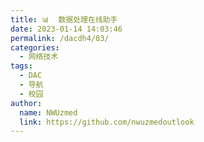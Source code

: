 ```yaml
---
title: 📊  数据处理在线助手
date: 2023-01-14 14:03:46
permalink: /dacdh4/03/
categories: 
  - 网络技术
tags: 
  - DAC
  - 导航
  - 校园
author: 
  name: NWUzmed
  link: https://github.com/nwuzmedoutlook
---
```


<ClientOnly>
  <Card :cardData="cardData0" :cardListSize=4 carTitlColor="#000" carHoverColor="#000" />
</ClientOnly>

<script>
export default {
  data() {
    return {
      cardData0: [
{id: "0", cardSrc: "https://www.highcharts.com.cn/demo/highcharts", cardImgSrc: "https://api.xinac.net/icon/?url=https://www.highcharts.com.cn/demo/highcharts", cardName: "Highcharts", cardContent: "让数据可视化更简单",},
{cardSrc: "https://echarts.apache.org/zh/index.html", cardImgSrc: "https://api.xinac.net/icon/?url=https://echarts.apache.org/zh/index.html", cardName: "Apache ECharts", cardContent: "一个基于 JavaScript 的开源可视化图表库",},
{cardSrc: "https://hanabi.data-viz.cn/", cardImgSrc: "https://api.xinac.net/icon/?url=https://hanabi.data-viz.cn/", cardName: "花火Hanabi", cardContent: "在线数据短视频工具-数可视",},
{cardSrc: "https://www.tubiaoxiu.com/", cardImgSrc: "https://api.xinac.net/icon/?url=https://www.tubiaoxiu.com/", cardName: "图表秀", cardContent: "免费在线图表制作工具,数据可视化工具",},
{cardSrc: "https://tushuo.baidu.com/", cardImgSrc: "https://api.xinac.net/icon/?url=https://tushuo.baidu.com/", cardName: "图说", cardContent: "零编程玩转图表",},
{cardSrc: "https://chartcube.alipay.com/", cardImgSrc: "https://api.xinac.net/icon/?url=https://chartcube.alipay.com/", cardName: "ChartCube", cardContent: "在线图表制作工具",},
{cardSrc: "https://labplot.kde.org/", cardImgSrc: "https://api.xinac.net/icon/?url=https://labplot.kde.org/", cardName: "LabPlot", cardContent: "Scientific plotting and data analysis",},
{cardSrc: "https://dmitrybaranovskiy.github.io/raphael/", cardImgSrc: "https://api.xinac.net/icon/?url=https://dmitrybaranovskiy.github.io/raphael/", cardName: "Raphaël", cardContent: "一个用 JavaScript 实现的强大的矢量图形库",},
{cardSrc: "https://flourish.studio/", cardImgSrc: "https://api.xinac.net/icon/?url=https://flourish.studio/", cardName: "Flourish", cardContent: "美观且简单的数据可视化和故事讲述",},
{cardSrc: "http://zeppelin.apache.org/", cardImgSrc: "https://api.xinac.net/icon/?url=http://zeppelin.apache.org/", cardName: "Zeppelin", cardContent: "Web-based notebook that enables data-driven, interactive data analytics and collaborative documents with SQL, Scala and more.",},
{cardSrc: "https://public.tableau.com/s/", cardImgSrc: "https://api.xinac.net/icon/?url=https://public.tableau.com/s/", cardName: "Tableau Public", cardContent: "Free Data Visualization Software",},
{cardSrc: "http://www.simile-widgets.org/", cardImgSrc: "https://api.xinac.net/icon/?url=http://www.simile-widgets.org/", cardName: "SIMILE Widgets", cardContent: "Free, Open-Source Data Visualization Web Widgets, and More",},
{cardSrc: "http://kartograph.org/", cardImgSrc: "https://api.xinac.net/icon/?url=http://kartograph.org/", cardName: "Kartograph.org", cardContent: "A simple and lightweight framework for creating beautiful, interactive vector maps.",},
{cardSrc: "https://openlayers.org/", cardImgSrc: "https://api.xinac.net/icon/?url=https://openlayers.org/", cardName: "OpenLayers", cardContent: "A high-performance, feature-packed library for all your mapping needs.",},
{cardSrc: "http://polymaps.org/", cardImgSrc: "https://api.xinac.net/icon/?url=http://polymaps.org/", cardName: "Polymaps", cardContent: "A JavaScript library for image- and vector-tiled maps using SVG.",},
{cardSrc: "https://dygraphs.com/", cardImgSrc: "https://api.xinac.net/icon/?url=https://dygraphs.com/", cardName: "dygraphs", cardContent: "dygraphs charting library",},
{cardSrc: "https://rawgraphs.io/", cardImgSrc: "https://api.xinac.net/icon/?url=https://rawgraphs.io/", cardName: "RAWGraphs", cardContent: "an open source data visualization framework",},
{cardSrc: "https://infogram.com/", cardImgSrc: "https://api.xinac.net/icon/?url=https://infogram.com/", cardName: "Infogram", cardContent: "Create Infographics, Reports and Maps",},
{cardSrc: "https://www.chartblocks.com/zh", cardImgSrc: "https://api.xinac.net/icon/?url=https://www.chartblocks.com/zh", cardName: "ChartBlocks", cardContent: "Online Chart Building Tool",},
{cardSrc: "https://plotly.com/", cardImgSrc: "https://api.xinac.net/icon/?url=https://plotly.com/", cardName: "Plotly", cardContent: "The front end for ML and data science models",},
{cardSrc: "https://www.chartjs.org/", cardImgSrc: "https://api.xinac.net/icon/?url=https://www.chartjs.org/", cardName: "Chart.js", cardContent: "Open source HTML5 Charts for your website",},
{cardSrc: "https://d3js.org/", cardImgSrc: "https://api.xinac.net/icon/?url=https://d3js.org/", cardName: "D3.js", cardContent: "Data-Driven Documents",},
{cardSrc: "https://www.zingchart.com/", cardImgSrc: "https://api.xinac.net/icon/?url=https://www.zingchart.com/", cardName: "ZingChart", cardContent: "JavaScript Charts in one powerful declarative library",},
{cardSrc: "http://www.flotcharts.org/", cardImgSrc: "https://api.xinac.net/icon/?url=http://www.flotcharts.org/", cardName: "Flot", cardContent: "Attractive JavaScript plotting for jQuery",},
{cardSrc: "http://pyecharts.herokuapp.com/", cardImgSrc: "https://api.xinac.net/icon/?url=http://pyecharts.herokuapp.com/", cardName: "pyecharts", cardContent: "用于生成 Echarts 图表的类库",},
{cardSrc: "https://chart-studio.plotly.com/feed/#/", cardImgSrc: "https://api.xinac.net/icon/?url=https://chart-studio.plotly.com/feed/#/", cardName: "Plotly|Chart Studio", cardContent: "Make charts and dashboards online",},
{cardSrc: "https://texample.net/tikz/", cardImgSrc: "https://api.xinac.net/icon/?url=https://texample.net/tikz/", cardName: "TikZ and PGF", cardContent: "TeX packages for creating graphics programmatically",},
{cardSrc: "https://www.wolframalpha.com/", cardImgSrc: "https://api.xinac.net/icon/?url=https://www.wolframalpha.com/", cardName: "Wolfram|Alpha", cardContent: "Computational Intelligence",},
{cardSrc: "https://visual.ly/product/infographic-design", cardImgSrc: "https://api.xinac.net/icon/?url=https://visual.ly/product/infographic-design", cardName: "Visually", cardContent: "Infographic Design: The Best Way to Create Infographics",},
{cardSrc: "https://gephi.org/", cardImgSrc: "https://api.xinac.net/icon/?url=https://gephi.org/", cardName: "Gephi", cardContent: "The Open Graph Viz Platform",},
{cardSrc: "https://jpgraph.net/", cardImgSrc: "https://api.xinac.net/icon/?url=https://jpgraph.net/", cardName: "JpGraph", cardContent: "Most powerful PHP-driven charts",},
{cardSrc: "https://processing.org/", cardImgSrc: "https://api.xinac.net/icon/?url=https://processing.org/", cardName: "Processing.org", cardContent: "Processing is a flexible software sketchbook and a language for learning how to code within the context of the visual arts.",},
{cardSrc: "https://www.nodebox.net/", cardImgSrc: "https://api.xinac.net/icon/?url=https://www.nodebox.net/", cardName: "NodeBox", cardContent: "Clever tools for curious creatives.",},
{cardSrc: "https://www.r-project.org/", cardImgSrc: "https://api.xinac.net/icon/?url=https://www.r-project.org/", cardName: "R", cardContent: "The R Project for Statistical Computing",},
{cardSrc: "https://www.cs.waikato.ac.nz/ml/weka/", cardImgSrc: "https://api.xinac.net/icon/?url=https://www.cs.waikato.ac.nz/ml/weka/", cardName: "Weka 3", cardContent: "Data Mining with Open Source Machine Learning Software in Java",},
{cardSrc: "https://www.geogebra.org/classic", cardImgSrc: "https://api.xinac.net/icon/?url=https://www.geogebra.org/classic", cardName: "GeoGebra", cardContent: "GeoGebra 经典",},
{cardSrc: "http://worrydream.com/Tangle/", cardImgSrc: "https://api.xinac.net/icon/?url=http://worrydream.com/Tangle/", cardName: "Tangle", cardContent: "a JavaScript library for reactive documents",},
{cardSrc: "http://plotdigitizer.sourceforge.net/", cardImgSrc: "https://api.xinac.net/icon/?url=http://plotdigitizer.sourceforge.net/", cardName: "Plot Digitizer", cardContent: "用于对功能数据的扫描图进行数字化",},
{cardSrc: "http://www.fooplot.com/", cardImgSrc: "https://api.xinac.net/icon/?url=http://www.fooplot.com/", cardName: "FOOPLOT", cardContent: "线上数学函数绘图器",},
{cardSrc: "https://www.desmos.com/?lang=zh-CN", cardImgSrc: "https://api.xinac.net/icon/?url=https://www.desmos.com/?lang=zh-CN", cardName: "Desmos", cardContent: "免费领略数学之美",},
      ],
    };
  },
};
</script>
